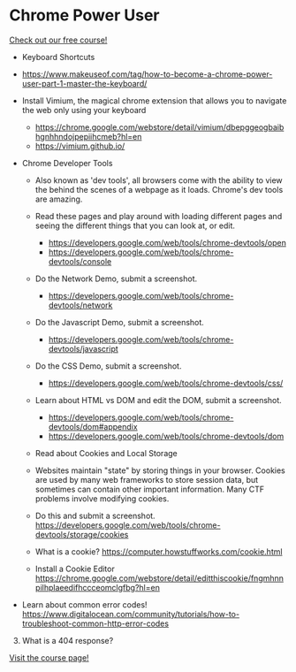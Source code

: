 # Chrome Power User

[Check out our free course!](https://academy.hoppersroppers.org/mod/page/view.php?id=735)

* Keyboard Shortcuts
 * <https://www.makeuseof.com/tag/how-to-become-a-chrome-power-user-part-1-master-the-keyboard/>
 * Install Vimium, the magical chrome extension that allows you to navigate the web only using your keyboard
     * <https://chrome.google.com/webstore/detail/vimium/dbepggeogbaibhgnhhndojpepiihcmeb?hl=en>
     * <https://vimium.github.io/>

* Chrome Developer Tools
    * Also known as 'dev tools', all browsers come with the ability to view the behind the scenes of a webpage as it loads. Chrome's dev tools are amazing.
    * Read these pages and play around with loading different pages and seeing the different things that you can look at, or edit.
       * <https://developers.google.com/web/tools/chrome-devtools/open>
       * <https://developers.google.com/web/tools/chrome-devtools/console>
    * Do the Network Demo, submit a screenshot.
        * <https://developers.google.com/web/tools/chrome-devtools/network>
    * Do the Javascript Demo, submit a screenshot.
        * <https://developers.google.com/web/tools/chrome-devtools/javascript>
    * Do the CSS Demo, submit a screenshot.
        * <https://developers.google.com/web/tools/chrome-devtools/css/>
    * Learn about HTML vs DOM and edit the DOM, submit a screenshot.
        * <https://developers.google.com/web/tools/chrome-devtools/dom#appendix>
        * <https://developers.google.com/web/tools/chrome-devtools/dom>


   * Read about Cookies and Local Storage
   * Websites maintain "state" by storing things in your browser. Cookies are used by many web frameworks to store session data, but sometimes can contain other important information. Many CTF problems involve modifying cookies.
   * Do this and submit a screenshot. <https://developers.google.com/web/tools/chrome-devtools/storage/cookies>
   * What is a cookie? <https://computer.howstuffworks.com/cookie.html>
   * Install a Cookie Editor <https://chrome.google.com/webstore/detail/editthiscookie/fngmhnnpilhplaeedifhccceomclgfbg?hl=en>



* Learn about common error codes! <https://www.digitalocean.com/community/tutorials/how-to-troubleshoot-common-http-error-codes>

3. What is a 404 response?

[Visit the course page!](https://academy.hoppersroppers.org/mod/assign/view.php?id=735)
 